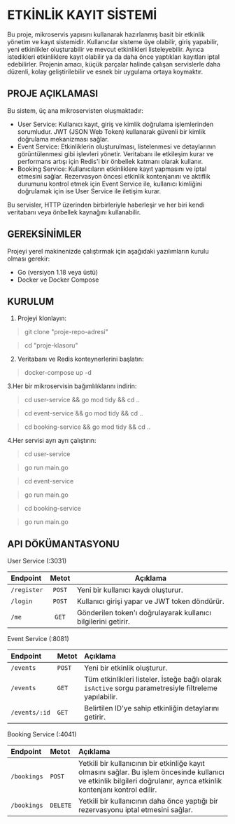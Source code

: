 # ETKİNLİK KAYIT SİSTEMİ

Bu proje, mikroservis yapısını kullanarak hazırlanmış basit bir etkinlik yönetim ve kayıt sistemidir. Kullanıcılar sisteme üye olabilir, giriş yapabilir, yeni etkinlikler oluşturabilir ve mevcut etkinlikleri listeleyebilir. Ayrıca istedikleri etkinliklere kayıt olabilir ya da daha önce yaptıkları kayıtları iptal edebilirler. Projenin amacı, küçük parçalar halinde çalışan servislerle daha düzenli, kolay geliştirilebilir ve esnek bir uygulama ortaya koymaktır.

## PROJE AÇIKLAMASI

Bu sistem, üç ana mikroservisten oluşmaktadır:
-  User Service: Kullanıcı kayıt, giriş ve kimlik doğrulama işlemlerinden sorumludur. JWT (JSON Web Token) kullanarak güvenli bir kimlik doğrulama mekanizması sağlar.
-  Event Service: Etkinliklerin oluşturulması, listelenmesi ve detaylarının görüntülenmesi gibi işlevleri yönetir. Veritabanı ile etkileşim kurar ve performans artışı için Redis'i bir önbellek katmanı olarak kullanır.
-  Booking Service: Kullanıcıların etkinliklere kayıt yapmasını ve iptal etmesini sağlar. Rezervasyon öncesi etkinlik kontenjanını ve aktiflik durumunu kontrol etmek için Event Service ile, kullanıcı kimliğini doğrulamak için ise User Service ile iletişim kurar.

 Bu servisler, HTTP üzerinden birbirleriyle haberleşir ve her biri kendi veritabanı veya önbellek kaynağını kullanabilir.

## GEREKSİNİMLER
 Projeyi yerel makinenizde çalıştırmak için aşağıdaki yazılımların kurulu olması gerekir:

-  Go (versiyon 1.18 veya üstü)
-  Docker ve Docker Compose

## KURULUM

 1. Projeyi klonlayın:
 > git clone "proje-repo-adresi"

 > cd "proje-klasoru"

 2. Veritabanı ve Redis konteynerlerini başlatın:

 > docker-compose up -d

 3.Her bir mikroservisin bağımlılıklarını indirin:

> cd user-service && go mod tidy && cd ..

> cd event-service && go mod tidy && cd ..

> cd booking-service && go mod tidy && cd ..


 4.Her servisi ayrı ayrı çalıştırın:

> cd user-service

> go run main.go

> cd event-service

> go run main.go

> cd booking-service

> go run main.go

## API DÖKÜMANTASYONU

 User Service (:3031)

| Endpoint | Metot | Açıklama |
| :--- | :--: | --- |
| `/register` | `POST` | Yeni bir kullanıcı kaydı oluşturur. |
| `/login` | `POST` | Kullanıcı girişi yapar ve JWT token döndürür. |
| `/me` | `GET` | Gönderilen token'ı doğrulayarak kullanıcı bilgilerini getirir. |

Event Service (:8081)

| Endpoint | Metot | Açıklama |
| :--- | :--- | :--- |
| `/events` | `POST` | Yeni bir etkinlik oluşturur. |
| `/events` | `GET` | Tüm etkinlikleri listeler. İsteğe bağlı olarak `isActive` sorgu parametresiyle filtreleme yapılabilir. |
| `/events/:id` | `GET` | Belirtilen ID'ye sahip etkinliğin detaylarını getirir. |

 Booking Service (:4041)

| Endpoint | Metot | Açıklama |
| :--- | :--- | :--- |
| `/bookings` | `POST` | Yetkili bir kullanıcının bir etkinliğe kayıt olmasını sağlar. Bu işlem öncesinde kullanıcı ve etkinlik bilgileri doğrulanır, ayrıca etkinlik kontenjanı kontrol edilir. |
| `/bookings` | `DELETE` | Yetkili bir kullanıcının daha önce yaptığı bir rezervasyonu iptal etmesini sağlar. |